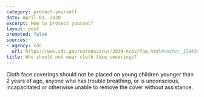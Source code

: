 ```yaml
---
category: protect-yourself
date: April 03, 2020
excerpt: How to protect yourself
layout: post
promoted: false
sources:
- agency: cdc
  url: https://www.cdc.gov/coronavirus/2019-ncov/faq.html#anchor_1584386949645
title: Who should not wear cloth face coverings?
---
```


Cloth face coverings should not be placed on young children younger than 2 years of age, anyone who has trouble breathing, or is unconscious, incapacitated or otherwise unable to remove the cover without assistance.